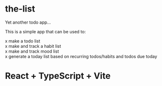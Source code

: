 # the-list

Yet another todo app...

This is a simple app that can be used to:

x make a todo list<br/>
x make and track a habit list<br/>
x make and track mood list<br/>
x generate a today list based on recurring todos/habits and todos due today<br/>

# React + TypeScript + Vite
